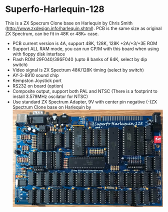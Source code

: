 # Superfo-Harlequin-128
This is a ZX Specrum Clone base on Harlequin by Chris Smith (http://www.zxdesign.info/harlequin.shtml).
PCB is the same size as original ZX Spectrum, can be fit in 48K or 48K+ case.

- PCB current version is 4A, support 48K, 128K, 128K +2A/+3/+3E ROM
- Support ALL RAM mode, you can run CP/M with this board when using with floppy disk interface
- Flash ROM 29F040/39SF040 (upto 8 banks of 64K, select by dip switch)
- Video signal is ZX Spectrum 48K/128K timing (select by switch)
- AY-3-8910 sound chip
- Kempston Joystick port
- RS232 on board (option)
- Composite output, support both PAL and NTSC (There is a footprint to install 3.579MHz oscilator for NTSC)
- Use standard ZX Spectrum Adapter, 9V with center pin negative (-)ZX Spectrum Clone base on Harlequin by 
![Board](https://github.com/DonSuperfo/Superfo-Harlequin-128/blob/main/Issue%204A/HARLEQUIN%20128%20Issue%204A.jpg)
